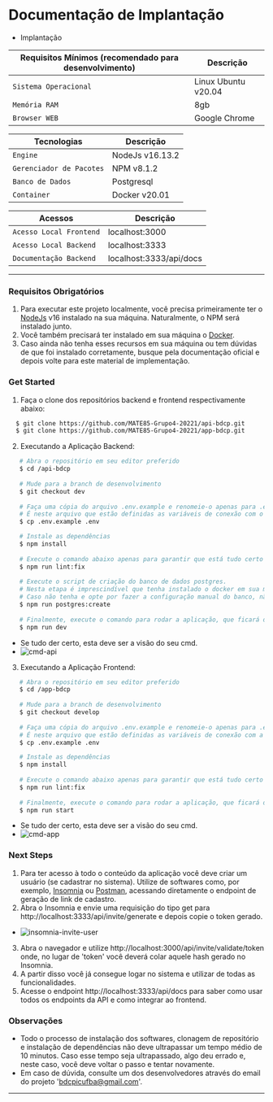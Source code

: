 # Documentação de Implantação

- Implantação 

| Requisitos Mínimos (recomendado para desenvolvimento) | Descrição |
| --------- | --------- |
| `Sistema Operacional` | Linux Ubuntu v20.04 |
| `Memória RAM` | 8gb |
| `Browser WEB` | Google Chrome |

| Tecnologias | Descrição |
| --------- | --------- |
| `Engine` | NodeJs v16.13.2 |
| `Gerenciador de Pacotes` | NPM v8.1.2 |
| `Banco de Dados` | Postgresql |
| `Container` | Docker v20.01 |

| Acessos | Descrição |
| --------- | --------- |
| `Acesso Local Frontend` | localhost:3000 |
| `Acesso Local Backend` | localhost:3333 |
| `Documentação Backend` | localhost:3333/api/docs |

---

### Requisitos Obrigatórios
1. Para executar este projeto localmente, você precisa primeiramente ter o [NodeJs](https://nodejs.org/en/) v16 instalado na sua máquina. Naturalmente, o NPM será instalado junto.
2. Você também precisará ter instalado em sua máquina o [Docker](https://www.docker.com/).
3. Caso ainda não tenha esses recursos em sua máquina ou tem dúvidas de que foi instalado corretamente, busque pela documentação oficial e depois volte para este material de implementação.

### Get Started
1. Faça o clone dos repositórios backend e frontend respectivamente abaixo:

```sh
  $ git clone https://github.com/MATE85-Grupo4-20221/api-bdcp.git
  $ git clone https://github.com/MATE85-Grupo4-20221/app-bdcp.git
```

2. Executando a Aplicação Backend:
 ```sh
    # Abra o repositório em seu editor preferido
    $ cd /api-bdcp
    
    # Mude para a branch de desenvolvimento
    $ git checkout dev
    
    # Faça uma cópia do arquivo .env.example e renomeie-o apenas para .env
    # É neste arquivo que estão definidas as variáveis de conexão com o banco. 
    $ cp .env.example .env
 
    # Instale as dependências
    $ npm install
    
    # Execute o comando abaixo apenas para garantir que está tudo certo com o eslint.
    $ npm run lint:fix
    
    # Execute o script de criação do banco de dados postgres.
    # Nesta etapa é imprescindível que tenha instalado o docker em sua máquina. 
    # Caso não tenha e opte por fazer a configuração manual do banco, não esqueça de checar as variáveis de configuração no arquivo .env
    $ npm run postgres:create
    
    # Finalmente, execute o comando para rodar a aplicação, que ficará disponível em localhost:3333
    $ npm run dev
 ```
  - Se tudo der certo, esta deve ser a visão do seu cmd.
  - ![cmd-api](https://user-images.githubusercontent.com/62779767/170699050-988336f6-f206-4a37-b74a-e9fceb02a998.png)

3. Executando a Aplicação Frontend:
 ```sh
    # Abra o repositório em seu editor preferido
    $ cd /app-bdcp
    
    # Mude para a branch de desenvolvimento
    $ git checkout develop
    
    # Faça uma cópia do arquivo .env.example e renomeie-o apenas para .env
    # É neste arquivo que estão definidas as variáveis de conexão com a API.
    $ cp .env.example .env
 
    # Instale as dependências
    $ npm install
    
    # Execute o comando abaixo apenas para garantir que está tudo certo com o eslint.
    $ npm run lint:fix
    
    # Finalmente, execute o comando para rodar a aplicação, que ficará disponível em localhost:3000
    $ npm run start
 ```
   - Se tudo der certo, esta deve ser a visão do seu cmd.
   - ![cmd-app](https://user-images.githubusercontent.com/62779767/170700192-326fb6e3-4851-4f27-8da4-462560cf333e.png)


 
 ### Next Steps
  1. Para ter acesso à todo o conteúdo da aplicação você deve criar um usuário (se cadastrar no sistema). Utilize de softwares como, por exemplo, [Insomnia](https://insomnia.rest/download) ou [Postman](https://www.postman.com/), acessando diretamente o endpoint de geração de link de cadastro.
  2. Abra o Insomnia e envie uma requisição do tipo get para http://localhost:3333/api/invite/generate e depois copie o token gerado.
  - ![insomnia-invite-user](https://user-images.githubusercontent.com/62779767/170702107-d0cb39bf-0c26-4aa6-9af3-5143e518e550.png)
  3. Abra o navegador e utilize http://localhost:3000/api/invite/validate/token onde, no lugar de 'token' você deverá colar aquele hash gerado no Insomnia.
  4. A partir disso você já consegue logar no sistema e utilizar de todas as funcionalidades.
  5. Acesse o endpoint http://localhost:3333/api/docs para saber como usar todos os endpoints da API e como integrar ao frontend.

### Observações
 - Todo o processo de instalação dos softwares, clonagem de repositório e instalação de dependências não deve ultrapassar um tempo médio de 10 minutos. Caso esse tempo seja ultrapassado, algo deu errado e, neste caso, você deve voltar o passo e tentar novamente.
 - Em caso de dúvida, consulte um dos desenvolvedores através do email do projeto 'bdcpicufba@gmail.com'.

---

